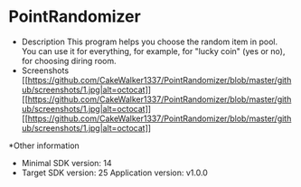 # PointRandomizer
* Description
This program helps you choose the random item in pool.
You can use it for everything, for example, for "lucky coin" (yes or no), for choosing diring room.
* Screenshots
[[https://github.com/CakeWalker1337/PointRandomizer/blob/master/github/screenshots/1.jpg|alt=octocat]]
[[https://github.com/CakeWalker1337/PointRandomizer/blob/master/github/screenshots/1.jpg|alt=octocat]]
[[https://github.com/CakeWalker1337/PointRandomizer/blob/master/github/screenshots/1.jpg|alt=octocat]]

*Other information
- Minimal SDK version: 14
- Target SDK version: 25
Application version: v1.0.0
